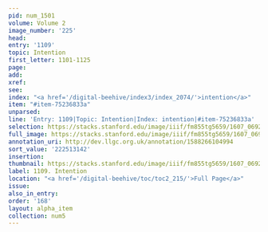```yaml
---
pid: num_1501
volume: Volume 2
image_number: '225'
head:
entry: '1109'
topic: Intention
first_letter: 1101-1125
page:
add:
xref:
see:
index: "<a href='/digital-beehive/index3/index_2074/'>intention</a>"
item: "#item-75236833a"
unparsed:
line: 'Entry: 1109|Topic: Intention|Index: intention|#item-75236833a'
selection: https://stacks.stanford.edu/image/iiif/fm855tg5659/1607_0692/433,3142,2828,871/full/0/default.jpg
full_image: https://stacks.stanford.edu/image/iiif/fm855tg5659/1607_0692/full/full/0/default.jpg
annotation_uri: http://dev.llgc.org.uk/annotation/1588266104994
sort_value: '222513142'
insertion:
thumbnail: https://stacks.stanford.edu/image/iiif/fm855tg5659/1607_0692/433,3142,600,180/250,/0/default.jpg
label: 1109. Intention
location: "<a href='/digital-beehive/toc/toc2_215/'>Full Page</a>"
issue:
also_in_entry:
order: '168'
layout: alpha_item
collection: num5
---
```

